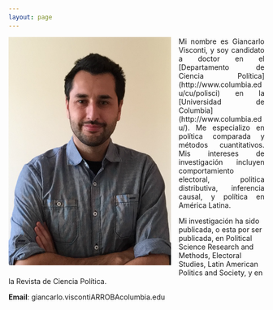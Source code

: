 ```yaml
---
layout: page
---
```


<img src="/img/bio.png" alt="Giancarlo" style="float:left;width:320px;height:450px; margin-right:15px; margin-bottom:15px">

<p align="justify">Mi nombre es Giancarlo Visconti, y soy candidato a doctor en el [Departamento de Ciencia Política](http://www.columbia.edu/cu/polisci) en la [Universidad de Columbia](http://www.columbia.edu/). Me especializo en política comparada y métodos cuantitativos. Mis intereses de investigación incluyen comportamiento electoral, politica distributiva, inferencia causal, y política en América Latina.</p>

Mi investigación ha sido publicada, o esta por ser publicada, en Political Science Research and Methods, Electoral Studies, Latin American Politics and Society, y en la Revista de Ciencia Política.

**Email**: giancarlo.viscontiARROBAcolumbia.edu
